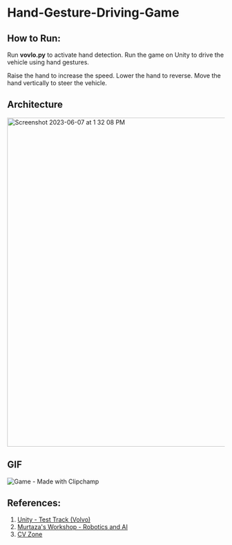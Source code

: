 # Hand-Gesture-Driving-Game

## How to Run:
Run **vovlo.py** to activate hand detection.
Run the game on Unity to drive the vehicle using hand gestures.

Raise the hand to increase the speed. Lower the hand to reverse. Move the hand vertically to steer the vehicle.

## Architecture
<img width="761" alt="Screenshot 2023-06-07 at 1 32 08 PM" src="https://github.com/VanshAg777/Hand-Gesture-Driving-Game/assets/114874910/58d7a754-23b1-48c0-adce-568ecc3b2a82">

## GIF
![Game - Made with Clipchamp](https://github.com/VanshAg777/Hand-Gesture-Driving-Game/assets/114874910/ef30f84a-1260-4c12-9bf2-1b357226aa9e)

## References:
1. [Unity - Test Track (Volvo)](https://developer.volvocars.com/3d/unity-template/)
2. [Murtaza's Workshop - Robotics and AI](https://www.youtube.com/@murtazasworkshop)
3. [CV Zone](https://www.computervision.zone/)
